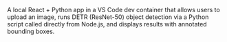 A local React + Python app in a VS Code dev container that allows users to upload an image, runs DETR (ResNet-50) object detection via a Python script called directly from Node.js, and displays results with annotated bounding boxes.